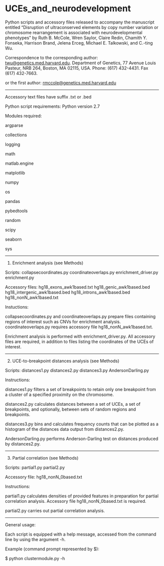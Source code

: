 # UCEs_and_neurodevelopment
Python scripts and accessory files released to accompany the manuscript entitled “Disruption of ultraconserved elements by copy number variation or chromosome rearrangement is associated with neurodevelopmental phenotypes” by Ruth B. McCole, Wren Saylor, Claire Redin, Chamith Y. Fonseka, Harrison Brand, Jelena Erceg, Michael E. Talkowski, and C.-ting Wu.

Correspondence to the corresponding author:
twu@genetics.med.harvard.edu. 
Department of Genetics,
77 Avenue Louis Pasteur,
NRB 264, Boston,
MA 02115, USA. 
Phone: (617) 432-4431. 
Fax (617) 432-7663.

or the first author:
rmccole@genetics.med.harvard.edu

___________________

Accessory text files have suffix .txt or .bed

Python script requirements:
Python version 2.7

Modules required:

argparse

collections

logging

math

matlab.engine

matplotlib

numpy

os

pandas

pybedtools

random

scipy

seaborn

sys
___________________

1. Enrichment analysis (see Methods)

Scripts:
collapsecoordinates.py
coordinateoverlaps.py
enrichment_driver.py
enrichment.py

Accessory files:
hg18_exons_awk1based.txt
hg18_genic_awk1based.bed
hg18_intergenic_awk1based.bed
hg18_introns_awk1based.bed
hg18_nonN_awk1based.txt

Instuctions:

collapsecoordinates.py and coordinateoverlaps.py prepare files containing regions of interest such as CNVs for enrichment analysis. coordinateoverlaps.py requires accessory file hg18_nonN_awk1based.txt. 

Enrichment analysis is performed with enrichment_driver.py. All accessory files are required, in addition to files listing the coordinates of the UCEs of interest.

___________________

2. UCE-to-breakpoint distances analysis (see Methods)

Scripts:
distances1.py
distances2.py
distances3.py
AndersonDarling.py

Instructions:

distances1.py filters a set of breakpoints to retain only one breakpoint from a cluster of a specified proximity on the chromosome. 

distances2.py calculates distances between a set of UCEs, a set of breakpoints, and optionally, between sets of random regions and breakpoints.

distances3.py bins and calculates frequency counts that can be plotted as a histogram of the distances data output from distances2.py.

AndersonDarling.py performs Anderson-Darling test on distances produced by distances2.py.

___________________

3. Partial correlation (see Methods)

Scripts:
partial1.py
partial2.py

Accessory file:
hg18_nonN_0based.txt

Instructions:

partial1.py calculates densities of provided features in preparation for partial correlation analysis. Accessory file hg18_nonN_0based.txt is required.

partial2.py carries out partial correlation analysis.

________________________

General usage:

Each script is equipped with a help message, accessed from the command line by using the argument -h.

Example (command prompt represented by $):

$ python clustermodule.py -h
